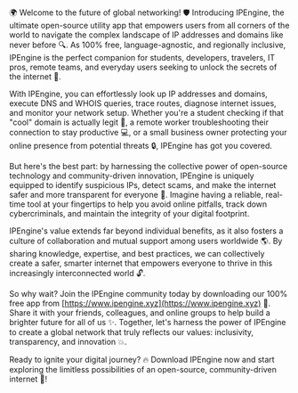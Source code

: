 🌍️ Welcome to the future of global networking! 🛡️ Introducing IPEngine, the ultimate open-source utility app that empowers users from all corners of the world to navigate the complex landscape of IP addresses and domains like never before 🔍. As 100% free, language-agnostic, and regionally inclusive, IPEngine is the perfect companion for students, developers, travelers, IT pros, remote teams, and everyday users seeking to unlock the secrets of the internet 📡.

With IPEngine, you can effortlessly look up IP addresses and domains, execute DNS and WHOIS queries, trace routes, diagnose internet issues, and monitor your network setup. Whether you're a student checking if that "cool" domain is actually legit 🤔, a remote worker troubleshooting their connection to stay productive 💻, or a small business owner protecting your online presence from potential threats 🔒, IPEngine has got you covered.

But here's the best part: by harnessing the collective power of open-source technology and community-driven innovation, IPEngine is uniquely equipped to identify suspicious IPs, detect scams, and make the internet safer and more transparent for everyone 🚀. Imagine having a reliable, real-time tool at your fingertips to help you avoid online pitfalls, track down cybercriminals, and maintain the integrity of your digital footprint.

IPEngine's value extends far beyond individual benefits, as it also fosters a culture of collaboration and mutual support among users worldwide 🌎️. By sharing knowledge, expertise, and best practices, we can collectively create a safer, smarter internet that empowers everyone to thrive in this increasingly interconnected world 🔓.

So why wait? Join the IPEngine community today by downloading our 100% free app from [https://www.ipengine.xyz](https://www.ipengine.xyz) 📲. Share it with your friends, colleagues, and online groups to help build a brighter future for all of us ✨️. Together, let's harness the power of IPEngine to create a global network that truly reflects our values: inclusivity, transparency, and innovation 💥.

Ready to ignite your digital journey? 🔥️ Download IPEngine now and start exploring the limitless possibilities of an open-source, community-driven internet 🌟!